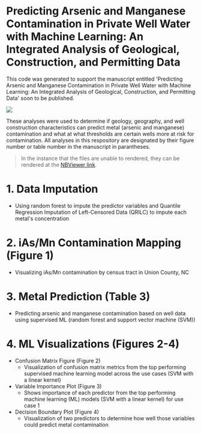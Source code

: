 # Predicting Arsenic and Manganese Contamination in Private Well Water with Machine Learning: An Integrated Analysis of Geological, Construction, and Permitting Data

This code was generated to support the manuscript entitled  'Predicting Arsenic and Manganese Contamination in Private Well Water with Machine Learning: An Integrated Analysis of Geological, Construction, and Permitting Data' soon to be published.

<img src=https://github.com/user-attachments/assets/fa67bfbe-597e-4f3b-bb76-4509c225d1de, out.width = "65%">


These analyses were used to determine if geology, geography, and well construction characteristics can predict metal (arsenic and manganese) contamination and what at what thresholds are certain wells more at risk for contamination. All analyses in this respository are designated by their figure number or table number in the manuscript in parantheses.

> In the instance that the files are unable to rendered, they can be rendered at the [NBViewer link](https://nbviewer.org/github/UNCSRP/Predicting-Arsenic-and-Manganese-Contamination-in-Private-Well-Water-with-Machine-Learning-An/tree/main/). 

# 1. Data Imputation
- Using random forest to impute the predictor variables and Quantile Regression Imputation of Left-Censored Data (QRILC) to impute each metal's concentration

# 2. iAs/Mn Contamination Mapping (Figure 1)
- Visualizing iAs/Mn contamination by census tract in Union County, NC

# 3. Metal Prediction (Table 3)
- Predicting arsenic and manganese contamination based on well data using supervised ML (random forest and support vector machine (SVM))

# 4. ML Visualizations (Figures 2-4)
- Confusion Matrix Figure (Figure 2)
  - Visualization of confusion matrix metrics from the top performing supervised machine learning model across the use cases (SVM with a linear kernel)
- Variable Importance Plot (Figure 3)
  - Shows importance of each predictor from the top performing machine learning (ML) models (SVM with a linear kernel) for use case 1
- Decision Boundary Plot (Figure 4)
  - Visualization of two predictors to determine how well those variables could predict metal contamination
